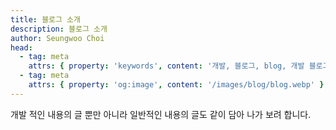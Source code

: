 ```yaml
---
title: 블로그 소개
description: 블로그 소개
author: Seungwoo Choi
head:
  - tag: meta
    attrs: { property: 'keywords', content: '개발, 블로그, blog, 개발 블로그' }
  - tag: meta
    attrs: { property: 'og:image', content: '/images/blog/blog.webp' }
---
```


개발 적인 내용의 글 뿐만 아니라 일반적인 내용의 글도 같이 담아 나가 보려 합니다.
